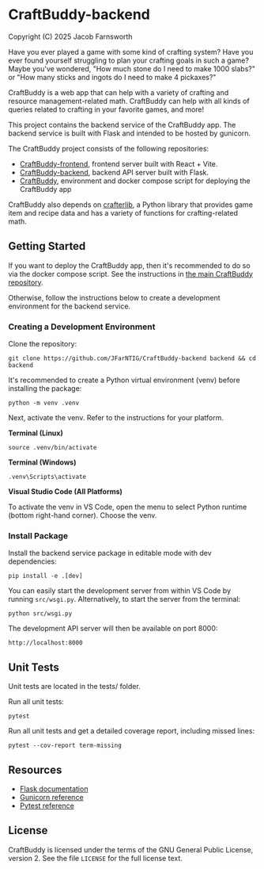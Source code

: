 # CraftBuddy-backend

Copyright (C) 2025 Jacob Farnsworth

Have you ever played a game with some kind of crafting system? Have you ever found yourself struggling to plan your crafting goals in such a game? Maybe you've wondered, "How much stone do I need to make 1000 slabs?" or "How many sticks and ingots do I need to make 4 pickaxes?"

CraftBuddy is a web app that can help with a variety of crafting and resource management-related math. CraftBuddy can help with all kinds of queries related to crafting in your favorite games, and more!

This project contains the backend service of the CraftBuddy app. The backend service is built with Flask and intended to be hosted by gunicorn.

The CraftBuddy project consists of the following repositories:
* [CraftBuddy-frontend](https://github.com/JFarNTIG/CraftBuddy-frontend), frontend server built with React + Vite.
* [CraftBuddy-backend](https://github.com/JFarNTIG/CraftBuddy-backend), backend API server built with Flask.
* [CraftBuddy](https://github.com/JFarNTIG/CraftBuddy), environment and docker compose script for deploying the CraftBuddy app

CraftBuddy also depends on [crafterlib](https://github.com/JFarNTIG/crafterlib), a Python library that provides game item and recipe data and has a variety of functions for crafting-related math.

## Getting Started

If you want to deploy the CraftBuddy app, then it's recommended to do so via the docker compose script. See the instructions in [the main CraftBuddy repository](https://github.com/JFarNTIG/CraftBuddy).

Otherwise, follow the instructions below to create a development environment for the backend service.

### Creating a Development Environment

Clone the repository:
```
git clone https://github.com/JFarNTIG/CraftBuddy-backend backend && cd backend
```

It's recommended to create a Python virtual environment (venv) before installing the package:
```
python -m venv .venv
```

Next, activate the venv. Refer to the instructions for your platform.

**Terminal (Linux)**
```
source .venv/bin/activate
```

**Terminal (Windows)**
```
.venv\Scripts\activate
```

**Visual Studio Code (All Platforms)**

To activate the venv in VS Code, open the menu to select Python runtime (bottom right-hand corner). Choose the venv.


### Install Package

Install the backend service package in editable mode with dev dependencies:
```
pip install -e .[dev]
```

You can easily start the development server from within VS Code by running `src/wsgi.py`. Alternatively, to start the server from the terminal:
```
python src/wsgi.py
```

The development API server will then be available on port 8000:
```
http://localhost:8000
```

## Unit Tests

Unit tests are located in the tests/ folder.

Run all unit tests:

```
pytest
```

Run all unit tests and get a detailed coverage report, including missed lines:

```
pytest --cov-report term-missing
```

## Resources

* [Flask documentation](https://flask.palletsprojects.com/en/stable/)
* [Gunicorn reference](https://docs.gunicorn.org/en/stable/)
* [Pytest reference](https://docs.pytest.org/en/stable/)

## License

CraftBuddy is licensed under the terms of the GNU General Public License, version 2. See the file `LICENSE` for the full license text.